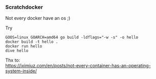 ### Scratchdocker
Not every docker have an os ;)

Try 
```
GOOS=linux GOARCH=amd64 go build -ldflags="-w -s" -o hello
docker build -t hello .
docker run hello
dive hello
```  

Thx to:  
https://iximiuz.com/en/posts/not-every-container-has-an-operating-system-inside/